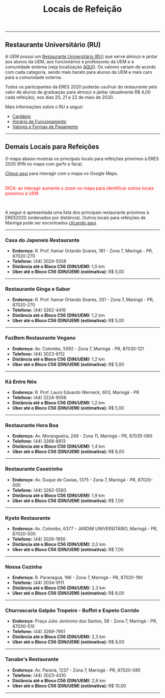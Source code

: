 ﻿---
layout: page-fullwidth
title: "Locais de Refeição"
#meta_title: "Duvidas? Entre em contato conosco"
subheadline: ""
#teaser: "Entre em contato conosco pelo e-mail #eres2020.uem@gmail.com"
permalink: "/refeicoes/"
header:
   image_fullwidth: banner_eres2020.png
---

<hr>
<h2>Restaurante Universitário (RU)</h2>

A UEM possui um <a href="http://www.ru.uem.br" target="_blank">Restaurante Universitário (RU)</a> que serve almoço e jantar aos alunos da UEM, aos funcionários e professores da UEM e à comunidade externa (veja localização <a href="https://eres2020.github.io/como_chegar" target="_blank">AQUI</a>). Os valores variam de acordo com cada categoria, sendo mais barato para alunos da UEM e mais caro para a comunidade externa.

Todos os participantes da ERES 2020 poderão usufruir do restaurante pelo valor de alunos de graduação para almoço e jantar (atualmente R$ 4,00 cada refeição), nos dias 20, 21 e 22 de maio de 2020.

Mais informações sobre o RU a seguir:

<ul>
	<li><a href="http://www.ru.uem.br/cardapio-1" target="_blank">Cardápio</a></li>
	<li><a href="http://www.ru.uem.br/copy_of_funcionamento" target="_blank">Horário de Funcionamento</a></li>
	<li><a href="http://www.ru.uem.br" target="_blank">Valores e Formas de Pagamento</a></li>
</ul>

<hr>

<h2>Demais Locais para Refeições</h2>

O mapa abaixo mostras os principais locais para refeições próximos à ERES 2020 (PIN no mapa com  garfo e faca).

<a href="https://www.google.com/maps/search/Restaurantes/@-23.4111414,-51.9402199,16.08z/data=!4m8!2m7!3m6!1sRestaurantes!2sBloco+C56+-+Vila+Esperanca,+Maring%C3%A1+-+PR,+87035-510!3s0x94ecd132a8d9ea27:0x8a04c17be315d09d!4m2!1d-51.9363427!2d-23.405659" target="_blank">Clique aqui</a> para interagir com o mapa no Google Maps. 

<br><font color="red">DICA: ao interagir aumente o zoom no mapa para identificar outros locais próximos à UEM.</font>


<div class="row t30">	
	<img src="{{ site.urlimg }}mapa_restaurantes.png" alt="" align="center">
</div><!-- /.row -->

<br>

A seguir é apresentada uma lista dos principais restaurante próximos à ERES2020 (ordenados por distância). Outros locais para refeições de Maringá pode ser encontrados <a href="http://www.maringa.com/gastronomia" target="_blank">clicando aqui</a>.

<hr>

<h3>Casa do Japoneis Restaurante</h3>

<ul>		
	<li><b>Endereço:</b> R. Prof. Itamar Orlando Soares, 181 - Zona 7, Maringá - PR, 87020-270 </b></li>
	<li><b>Telefone:</b> (44) 3024-5558</li>	
	<li><b>Distância até o Bloco C56 (DIN/UEM):</b> 1,0 km</li>
	<li><b>Uber até o Bloco C56 (DIN/UEM) (estimativa):</b> R$ 5,00</li>
</ul>

<hr>

<h3>Restaurante Ginga e Sabor</h3>

<ul>		
	<li><b>Endereço:</b> R. Prof. Itamar Orlando Soares, 331 - Zona 7, Maringá - PR, 87020-270</b></li>
	<li><b>Telefone:</b> (44) 3262-4416</li>	
	<li><b>Distância até o Bloco C56 (DIN/UEM):</b> 1,2 km</li>
	<li><b>Uber até o Bloco C56 (DIN/UEM) (estimativa):</b> R$ 5,00</li>
</ul>

<hr>

<h3>FazBem Restaurante Vegano</h3>

<ul>		
	<li><b>Endereço:</b> Av. Colombo, 5592 - Zona 7, Maringá - PR, 87030-121</b></li>
	<li><b>Telefone:</b> (44) 3023-6112</li>	
	<li><b>Distância até o Bloco C56 (DIN/UEM):</b> 1,2 km</li>
	<li><b>Uber até o Bloco C56 (DIN/UEM) (estimativa):</b> R$ 5,00</li>
</ul>

<hr>

<h3>Ká Entre Nós</h3>

<ul>		
	<li><b>Endereço:</b> R. Prof. Lauro Eduardo Werneck, 603, Maringá - PR </b></li>
	<li><b>Telefone:</b> (44) 3224-9056</li>	
	<li><b>Distância até o Bloco C56 (DIN/UEM):</b> 1,2 km</li>
	<li><b>Uber até o Bloco C56 (DIN/UEM) (estimativa):</b> R$ 5,00</li>
</ul>

<hr>

<h3>Restaurante Hora Boa</h3>

<ul>		
	<li><b>Endereço:</b> Av. Morangueira, 249 - Zona 11, Maringá - PR, 87035-060</b></li>
	<li><b>Telefone:</b> (44) 3268-8813</li>	
	<li><b>Distância até o Bloco C56 (DIN/UEM):</b> 1,4 km</li>
	<li><b>Uber até o Bloco C56 (DIN/UEM) (estimativa):</b> R$ 6,00</li>
</ul>


<hr>

<h3>Restaurante Caseirinho</h3>

<ul>		
	<li><b>Endereço:</b> Av. Duque de Caxias, 1375 - Zona 7, Maringá - PR, 87020-000 </b></li>
	<li><b>Telefone:</b> (44) 3262-5583</li>	
	<li><b>Distância até o Bloco C56 (DIN/UEM):</b> 1,9 km</li>
	<li><b>Uber até o Bloco C56 (DIN/UEM) (estimativa):</b> R$ 7,00</li>
</ul>

<hr>

<h3>Kyoto Restaurante</h3>

<ul>		
	<li><b>Endereço:</b> Av. Colombo, 6377 - JARDIM UNIVERSITÁRIO, Maringá - PR, 87020-000</b></li>
	<li><b>Telefone:</b> (44) 3026-1950</li>	
	<li><b>Distância até o Bloco C56 (DIN/UEM):</b> 2,0 km</li>
	<li><b>Uber até o Bloco C56 (DIN/UEM) (estimativa):</b> R$ 7,00</li>
</ul>

<hr>

<h3>Nossa Cozinha</h3>

<ul>		
	<li><b>Endereço:</b> R. Paranaguá, 186 - Zona 7, Maringá - PR, 87020-190</b></li>
	<li><b>Telefone:</b> (44) 3034-9111</li>	
	<li><b>Distância até o Bloco C56 (DIN/UEM):</b> 2,3 km</li>
	<li><b>Uber até o Bloco C56 (DIN/UEM) (estimativa):</b> R$ 8,00</li>
</ul>

<hr>

<h3>Churrascaria Galpão Tropeiro - Buffet e Espeto Corrido</h3>

<ul>		
	<li><b>Endereço:</b> Praça Júlio Jerônimo dos Santos, 58 - Zona 7, Maringá - PR, 87030-510</b></li>
	<li><b>Telefone:</b> (44) 3269-7951</li>	
	<li><b>Distância até o Bloco C56 (DIN/UEM):</b> 2,3 km</li>
	<li><b>Uber até o Bloco C56 (DIN/UEM) (estimativa):</b> R$ 8,00</li>
</ul>

<hr>
 
<h3>Tanabe's Restaurante</h3>

<ul>		
	<li><b>Endereço:</b> Av. Paraná, 1237 - Zona 7, Maringá - PR, 87020-085</b></li>
	<li><b>Telefone:</b> (44) 3023-4310</li>	
	<li><b>Distância até o Bloco C56 (DIN/UEM):</b> 2,8 km</li>
	<li><b>Uber até o Bloco C56 (DIN/UEM) (estimativa):</b> R$ 10,00</li>
</ul>

<hr>




<div class="row t30">	
	<img src="{{ site.urlimg }}promocao_apoio_logos.png" alt="" align="center">
</div><!-- /.row -->












